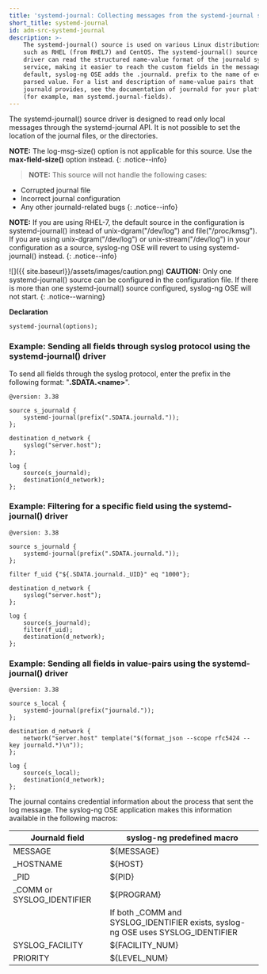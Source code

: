 ```yaml
---
title: 'systemd-journal: Collecting messages from the systemd-journal system log storage'
short_title: systemd-journal
id: adm-src-systemd-journal
description: >-
    The systemd-journal() source is used on various Linux distributions,
    such as RHEL (from RHEL7) and CentOS. The systemd-journal() source
    driver can read the structured name-value format of the journald system
    service, making it easier to reach the custom fields in the message. By
    default, syslog-ng OSE adds the .journald. prefix to the name of every
    parsed value. For a list and description of name-value pairs that
    journald provides, see the documentation of journald for your platform
    (for example, man systemd.journal-fields).
---
```


The systemd-journal() source driver is designed to read only local
messages through the systemd-journal API. It is not possible to set the
location of the journal files, or the directories.

**NOTE:** The log-msg-size() option is not applicable for this source. Use
the **max-field-size()** option instead.
{: .notice--info}

>**NOTE:** This source will not handle the following cases:
>  
- Corrupted journal file
- Incorrect journal configuration
- Any other journald-related bugs
{: .notice--info}

**NOTE:** If you are using RHEL-7, the default source in the configuration
is systemd-journal() instead of unix-dgram(\"/dev/log\") and
file(\"/proc/kmsg\"). If you are using unix-dgram(\"/dev/log\") or
unix-stream(\"/dev/log\") in your configuration as a source, syslog-ng
OSE will revert to using systemd-journal() instead.
{: .notice--info}

![]({{ site.baseurl}}/assets/images/caution.png) **CAUTION:**
Only one systemd-journal() source can be configured in the configuration file.
If there is more than one systemd-journal() source configured, syslog-ng OSE
will not start.
{: .notice--warning}

**Declaration**

```config
systemd-journal(options);
```

### Example: Sending all fields through syslog protocol using the systemd-journal() driver

To send all fields through the syslog protocol, enter the prefix in the
following format: "**.SDATA.\<name\>**".

```config
@version: 3.38

source s_journald {
    systemd-journal(prefix(".SDATA.journald."));
};

destination d_network {
    syslog("server.host");
};

log {
    source(s_journald);
    destination(d_network);
};
```

### Example: Filtering for a specific field using the systemd-journal() driver

```config
@version: 3.38

source s_journald {
    systemd-journal(prefix(".SDATA.journald."));
};

filter f_uid {"${.SDATA.journald._UID}" eq "1000"};

destination d_network {
    syslog("server.host");
};

log {
    source(s_journald);
    filter(f_uid);
    destination(d_network);
};
```

### Example: Sending all fields in value-pairs using the systemd-journal() driver

```config
@version: 3.38

source s_local {
    systemd-journal(prefix("journald."));
};

destination d_network {
    network("server.host" template("$(format_json --scope rfc5424 --key journald.*)\n"));
};

log {
    source(s_local);
    destination(d_network);
};
```

The journal contains credential information about the process that sent
the log message. The syslog-ng OSE application makes this information
available in the following macros:

|Journald field| syslog-ng predefined macro|
|---|---|
|  MESSAGE   | ${MESSAGE}|
| _HOSTNAME | ${HOST} |
| _PID    | ${PID}|
| _COMM or SYSLOG_IDENTIFIER|   ${PROGRAM}|
||  If both _COMM and SYSLOG_IDENTIFIER exists, syslog-ng OSE uses SYSLOG_IDENTIFIER|
|SYSLOG_FACILITY  | ${FACILITY_NUM} |
|PRIORITY          | ${LEVEL_NUM} |
